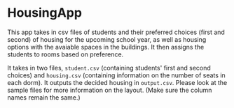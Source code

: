 # HousingApp
This app takes in csv files of students and their preferred choices (first and second) of housing for the upcoming school year, 
as well as housing options with the avaiable spaces in the buildings. It then assigns the students to rooms based on preference.

It takes in two files, `student.csv` (containing students' first and second choices) and `housing.csv` (containing information on the number of seats in each dorm). 
It outputs the decided housing in `output.csv`. Please look at the sample files for more information on the layout. (Make sure the column names remain the same.)
